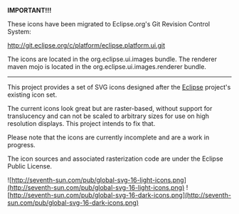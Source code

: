 **IMPORTANT!!!**

These icons have been migrated to Eclipse.org's Git Revision Control System:

http://git.eclipse.org/c/platform/eclipse.platform.ui.git

The icons are located in the org.eclipse.ui.images bundle. The renderer maven mojo is located in the org.eclipse.ui.images.renderer bundle.


---


This project provides a set of SVG icons designed after the <a href='http://www.eclipse.org/'>Eclipse</a> project's existing icon set.

The current icons look great but are raster-based, without support for translucency and can not be scaled to arbitrary sizes for use on high resolution displays. This project intends to fix that.

Please note that the icons are currently incomplete and are a work in progress.

The icon sources and associated rasterization code are under the Eclipse Public License.

![http://seventh-sun.com/pub/global-svg-16-light-icons.png](http://seventh-sun.com/pub/global-svg-16-light-icons.png)
![http://seventh-sun.com/pub/global-svg-16-dark-icons.png](http://seventh-sun.com/pub/global-svg-16-dark-icons.png)